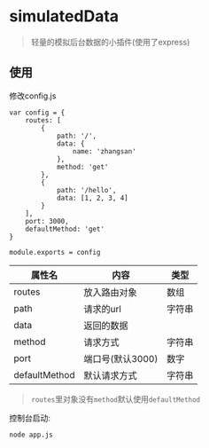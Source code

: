 # simulatedData
> 轻量的模拟后台数据的小插件(使用了express)

## 使用

修改config.js

	var config = {
	    routes: [
	        {
	            path: '/',
	            data: {
	                name: 'zhangsan'
	            },
	            method: 'get'
	        },
	        {
	            path: '/hello',
	            data: [1, 2, 3, 4]
	        }
	    ],
	    port: 3000,
	    defaultMethod: 'get'
	}
	
	module.exports = config

| 属性名 | 内容 | 类型 |
|-------|-----|------|
| routes | 放入路由对象 | 数组|
| path | 请求的url | 字符串 |
| data | 返回的数据 |  |
|method| 请求方式 | 字符串 |
| port | 端口号(默认3000)| 数字 |
|defaultMethod|默认请求方式|字符串|

> `routes`里对象没有`method`默认使用`defaultMethod`

控制台启动:
	
	node app.js

